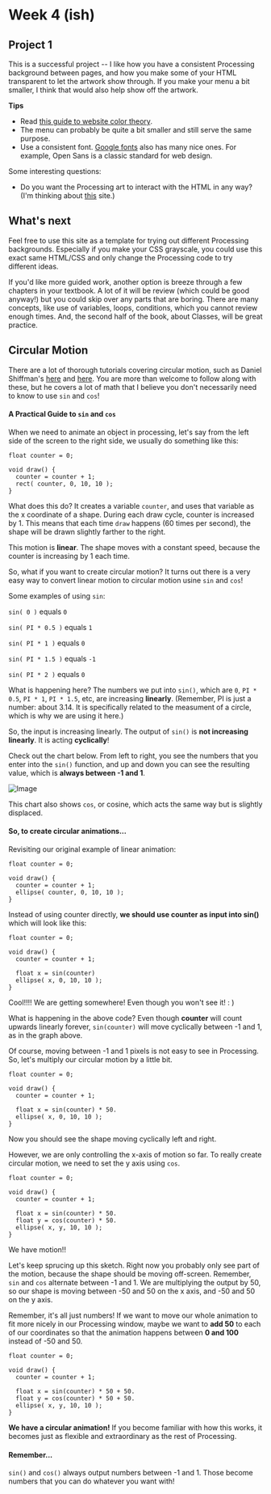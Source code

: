 # Week 4 (ish)

## Project 1

This is a successful project -- I like how you have a consistent Processing background between pages, and how you make some of your HTML transparent to let the artwork show through. If you make your menu a bit smaller, I think that would also help show off the artwork.

**Tips**

- Read [this guide to website color theory](http://webdesign.tutsplus.com/tutorials/6-beginner-safety-first-color-guidelines-for-the-web--cms-21462).
- The menu can probably be quite a bit smaller and still serve the same purpose.
- Use a consistent font. [Google fonts](https://www.google.com/fonts) also has many nice ones. For example, Open Sans is a classic standard for web design.

Some interesting questions:

- Do you want the Processing art to interact with the HTML in any way? (I'm thinking about [this](http://funktion.fm/#contact) site.)

## What's next

Feel free to use this site as a template for trying out different Processing backgrounds. Especially if you make your CSS grayscale, you could use this exact same HTML/CSS and only change the Processing code to try different ideas.

If you'd like more guided work, another option is breeze through a few chapters in your textbook. A lot of it will be review (which could be good anyway!) but you could skip over any parts that are boring. There are many concepts, like use of variables, loops, conditions, which you cannot review enough times. And, the second half of the book, about Classes, will be great practice.

## Circular Motion

There are a lot of thorough tutorials covering circular motion, such as Daniel Shiffman's [here](https://www.youtube.com/watch?v=qMq-zd6hguc&list=PLRqwX-V7Uu6bR4BcLjHHTopXItSjRA7yG&index=1) and [here](https://www.youtube.com/watch?v=znOBmOrtz_M&list=PLRqwX-V7Uu6bR4BcLjHHTopXItSjRA7yG&index=2). You are more than welcome to follow along with these, but he covers a lot of math that I believe you don't necessarily need to know to use `sin` and `cos`!

#### A Practical Guide to `sin` and `cos`

When we need to animate an object in processing, let's say from the left side of the screen to the right side, we usually do something like this:

```
float counter = 0;

void draw() {
  counter = counter + 1;
  rect( counter, 0, 10, 10 );
}
```

What does this do? It creates a variable `counter`, and uses that variable as the x coordinate of a shape. During each draw cycle, counter is increased by 1. This means that each time `draw` happens (60 times per second), the shape will be drawn slightly farther to the right. 

This motion is **linear**. The shape moves with a constant speed, because the counter is increasing by 1 each time.

So, what if you want to create circular motion? It turns out there is a very easy way to convert linear motion to circular motion usine `sin` and `cos`!

Some examples of using `sin`:

`sin( 0 )` equals `0`

`sin( PI * 0.5 )` equals `1`

`sin( PI * 1 )` equals `0`

`sin( PI * 1.5 )` equals `-1`

`sin( PI * 2 )` equals `0`

What is happening here? The numbers we put into `sin()`, which are `0`, `PI * 0.5`, `PI * 1`, `PI * 1.5`, etc, are increasing **linearly**. (Remember, PI is just a number: about 3.14. It is specifically related to the measument of a circle, which is why we are using it here.)

So, the input is increasing linearly. The output of `sin()` is **not increasing linearly**. It is acting **cyclically**! 

Check out the chart below. From left to right, you see the numbers that you enter into the `sin()` function, and up and down you can see the resulting value, which is **always between -1 and 1**.

![Image](https://upload.wikimedia.org/wikipedia/commons/thumb/7/71/Sine_cosine_one_period.svg/2000px-Sine_cosine_one_period.svg.png)

This chart also shows `cos`, or cosine, which acts the same way but is slightly displaced. 

#### So, to create circular animations...

Revisiting our original example of linear animation:

```
float counter = 0;

void draw() {
  counter = counter + 1;
  ellipse( counter, 0, 10, 10 );
}
```

Instead of using counter directly, **we should use counter as input into sin()** which will look like this:

```
float counter = 0;

void draw() {
  counter = counter + 1;
  
  float x = sin(counter)
  ellipse( x, 0, 10, 10 );
}
```

Cool!!!! We are getting somewhere! Even though you won't see it! : )

What is happening in the above code? Even though **counter** will count upwards linearly forever, `sin(counter)` will move cyclically between -1 and 1, as in the graph above.

Of course, moving between -1 and 1 pixels is not easy to see in Processing. So, let's multiply our circular motion by a little bit.

```
float counter = 0;

void draw() {
  counter = counter + 1;
  
  float x = sin(counter) * 50.
  ellipse( x, 0, 10, 10 );
}
```

Now you should see the shape moving cyclically left and right.

However, we are only controlling the x-axis of motion so far. To really create circular motion, we need to set the y axis using `cos`.

```
float counter = 0;

void draw() {
  counter = counter + 1;
  
  float x = sin(counter) * 50.
  float y = cos(counter) * 50.
  ellipse( x, y, 10, 10 );
}
```

We have motion!! 

Let's keep sprucing up this sketch. Right now you probably only see part of the motion, because the shape should be moving off-screen. Remember, `sin` and `cos` alternate between -1 and 1. We are multiplying the output by 50, so our shape is moving between -50 and 50 on the x axis, and -50 and 50 on the y axis.

Remember, it's all just numbers! If we want to move our whole animation to fit more nicely in our Processing window, maybe we want to **add 50** to each of our coordinates so that the animation happens between **0 and 100** instead of -50 and 50.

```
float counter = 0;

void draw() {
  counter = counter + 1;
  
  float x = sin(counter) * 50 + 50.
  float y = cos(counter) * 50 + 50.
  ellipse( x, y, 10, 10 );
}
```

**We have a circular animation!** If you become familiar with how this works, it becomes just as flexible and extraordinary as the rest of Processing. 

#### Remember...

`sin()` and `cos()` always output numbers between -1 and 1. Those become numbers that you can do whatever you want with!


